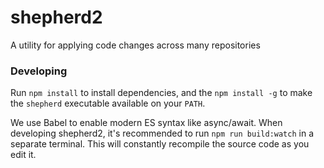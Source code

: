# shepherd2
A utility for applying code changes across many repositories

### Developing

Run `npm install` to install dependencies, and the `npm install -g` to make the `shepherd` executable available on your `PATH`.

We use Babel to enable modern ES syntax like async/await. When developing shepherd2, it's recommended to run `npm run build:watch` in a separate terminal. This will constantly recompile the source code as you edit it.
